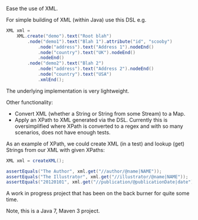 Ease the use of XML.

For simple building of XML (within Java) use this DSL e.g.

```java
XML xml =
    XML.create("demo").text("Root blah")
        .node("demo1").text("Blah 1").attribute("id", "scooby")
            .node("address").text("Address 1").nodeEnd()
            .node("country").text("UK").nodeEnd()
            .nodeEnd()
        .node("demo2").text("Blah 2")
            .node("address").text("Address 2").nodeEnd()
            .node("country").text("USA")
            .xmlEnd();
```

The underlying implementation is very lightweight.

Other functionality:
- Convert XML (whether a String or String from some Stream) to a Map.
- Apply an XPath to XML generated via the DSL.
  Currently this is oversimplified where XPath is converted to a regex and with so many scenarios, does not have enough tests.

As an example of XPath, we could create XML (in a test) and lookup (get) Strings from our XML with given XPaths:


```java
XML xml = createXML();

assertEquals("The Author", xml.get("//author/@name|NAME"));
assertEquals("The Illustrator", xml.get("//illustrator/@name|NAME"));
assertEquals("20120101", xml.get("//publication/@publicationDate|date"));
```
  
A work in progress project that has been on the back burner for quite some time.  

Note, this is a Java 7, Maven 3 project.